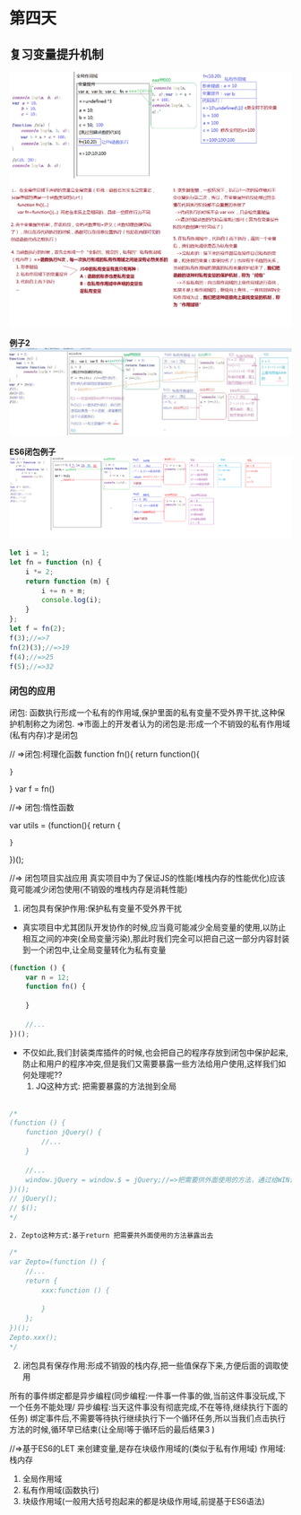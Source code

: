 # 第四天
## 复习变量提升机制
![变量提升机制](./复习变量提升机制例子.png)

**例子2**
![变量提制](./复习例子二.jpg)

**ES6闭包例子**
![变量提制](./闭包例子.png)
```Javascript
let i = 1;
let fn = function (n) {
    i *= 2;
    return function (m) {
        i += n + m;
        console.log(i);
    }
};
let f = fn(2);
f(3);//=>7
fn(2)(3);//=>19
f(4);//=>25
f(5);//=>32
```
###  闭包的应用
闭包: 函数执行形成一个私有的作用域,保护里面的私有变量不受外界干扰,这种保护机制称之为闭包.
=>市面上的开发者认为的闭包是:形成一个不销毁的私有作用域(私有内存)才是闭包

// =>闭包:柯理化函数
function fn(){
    return function(){

    }
}
var f = fn()


//=> 闭包:惰性函数

var utils = (function(){
    return {

    }
})();

//=> 闭包项目实战应用
    真实项目中为了保证JS的性能(堆栈内存的性能优化)应该竟可能减少闭包使用(不销毁的堆栈内存是消耗性能)
1. 闭包具有保护作用:保护私有变量不受外界干扰
- 真实项目中尤其团队开发协作的时候,应当竟可能减少全局变量的使用,以防止相互之间的冲突(全局变量污染),那此时我们完全可以把自己这一部分内容封装到一个闭包中,让全局变量转化为私有变量

```javascript
(function () {
    var n = 12;
    function fn() {

    }

    //...
})();
```
- 不仅如此,我们封装类库插件的时候,也会把自己的程序存放到闭包中保护起来,防止和用户的程序冲突,但是我们又需要暴露一些方法给用户使用,这样我们如何处理呢??
    1. JQ这种方式: 把需要暴露的方法抛到全局
```javascript

/*
(function () {
    function jQuery() {
        //...
    }

    //...
    window.jQuery = window.$ = jQuery;//=>把需要供外面使用的方法，通过给WIN设置属性的方式暴露出去
})();
// jQuery();
// $();
*/

```


    2. Zepto这种方式:基于return 把需要共外面使用的方法暴露出去
```javascript
/*
var Zepto=(function () {
    //...
    return {
        xxx:function () {

        }
    };
})();
Zepto.xxx();
*/
```

2. 闭包具有保存作用:形成不销毁的栈内存,把一些值保存下来,方便后面的调取使用



所有的事件绑定都是异步编程(同步编程:一件事一件事的做,当前这件事没玩成,下一个任务不能处理/ 异步编程:当天这件事没有彻底完成,不在等待,继续执行下面的任务) 绑定事件后,不需要等待执行继续执行下一个循环任务,所以当我们点击执行方法的时候,循环早已结束(让全局I等于循环后的最后结果3 )



//=>基于ES6的LET 来创建变量,是存在块级作用域的(类似于私有作用域)
作用域:栈内存
1. 全局作用域
2. 私有作用域(函数执行)
3. 块级作用域(一般用大括号抱起来的都是块级作用域,前提基于ES6语法)